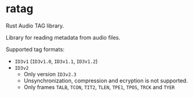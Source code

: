 # ratag
Rust Audio TAG library.

Library for reading metadata from audio files.

Supported tag formats:
- `ID3v1` (`ID3v1.0`, `ID3v1.1`, `ID3v1.2`)
- `ID3v2`
    - Only version `ID3v2.3`
    - Unsynchronization, compression and ecryption is not supported.
    - Only frames `TALB`, `TCON`, `TIT2`, `TLEN`, `TPE1`, `TPOS`, `TRCK` and
      `TYER`